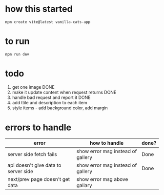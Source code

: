 # how this started
`npm create vite@latest vanilla-cats-app`

# to run
`npm run dev`


# todo
1. get one image DONE
2. make it update content when request returns DONE
3. handle bad request and report it DONE
4. add ttile and description to each item
5. style items - add background color, add margin

# errors to handle
| error | how to handle | done? |
|-------|---------------|-------|
| server side fetch fails | show error msg instead of gallery| Done |
| api doesn't give data to server side | show error msg instead of gallery| Done |
| next/prev page doesn't get data| show error msg above gallary | |